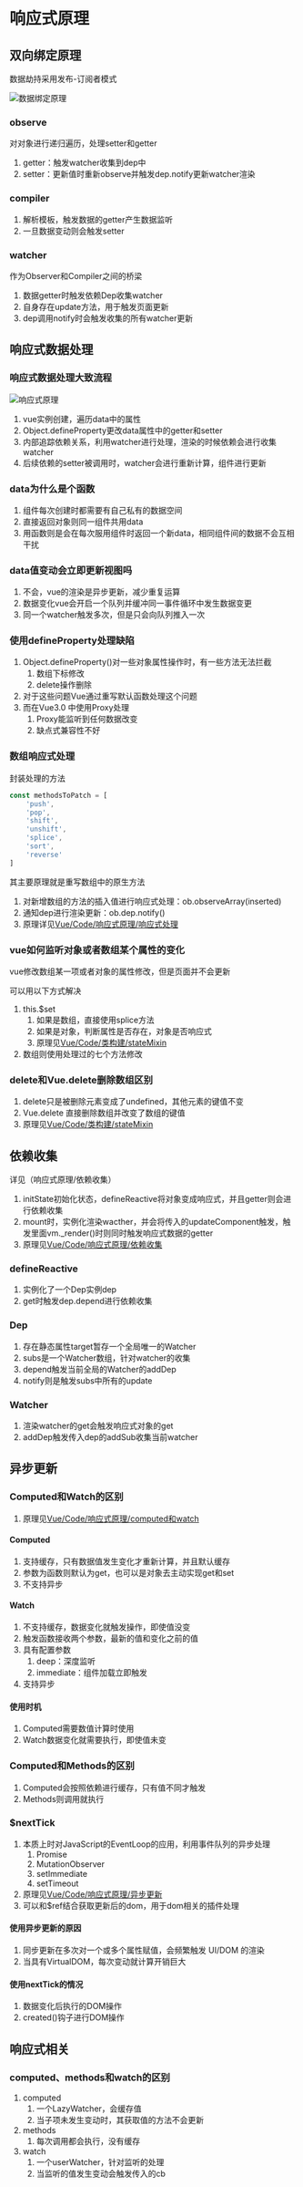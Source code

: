# 响应式原理

## 双向绑定原理

数据劫持采用发布-订阅者模式

![数据绑定原理](assets/04-数据绑定原理.png)

### observe

对对象进行递归遍历，处理setter和getter

1. getter：触发watcher收集到dep中
2. setter：更新值时重新observe并触发dep.notify更新watcher渲染

### compiler

1. 解析模板，触发数据的getter产生数据监听
2. 一旦数据变动则会触发setter

### watcher

作为Observer和Compiler之间的桥梁

1. 数据getter时触发依赖Dep收集watcher
2. 自身存在update方法，用于触发页面更新
3. dep调用notify时会触发收集的所有watcher更新

## 响应式数据处理

### 响应式数据处理大致流程

![响应式原理](assets/04-响应式原理.png)

1. vue实例创建，遍历data中的属性
2. Object.defineProperty更改data属性中的getter和setter
3. 内部追踪依赖关系，利用watcher进行处理，渲染的时候依赖会进行收集watcher
4. 后续依赖的setter被调用时，watcher会进行重新计算，组件进行更新

### data为什么是个函数

1. 组件每次创建时都需要有自己私有的数据空间
2. 直接返回对象则同一组件共用data
3. 用函数则是会在每次服用组件时返回一个新data，相同组件间的数据不会互相干扰

### data值变动会立即更新视图吗

1. 不会，vue的渲染是异步更新，减少重复运算
2. 数据变化vue会开启一个队列并缓冲同一事件循环中发生数据变更
3. 同一个watcher触发多次，但是只会向队列推入一次

### 使用defineProperty处理缺陷

1. Object.defineProperty()对一些对象属性操作时，有一些方法无法拦截
   1. 数组下标修改
   2. delete操作删除
2. 对于这些问题Vue通过重写默认函数处理这个问题
3. 而在Vue3.0 中使用Proxy处理
   1. Proxy能监听到任何数据改变
   2. 缺点式兼容性不好

### 数组响应式处理

封装处理的方法

```js
const methodsToPatch = [
    'push',
    'pop',
    'shift',
    'unshift',
    'splice',
    'sort',
    'reverse'
]
```

其主要原理就是重写数组中的原生方法

1. 对新增数组的方法的插入值进行响应式处理：ob.observeArray(inserted)
2. 通知dep进行渲染更新：ob.dep.notify()
3. 原理详见[Vue/Code/响应式原理/响应式处理](../02-响应式原理/01-响应式处理.md)

### vue如何监听对象或者数组某个属性的变化

vue修改数组某一项或者对象的属性修改，但是页面并不会更新

可以用以下方式解决

1. this.$set
   1. 如果是数组，直接使用splice方法
   2. 如果是对象，判断属性是否存在，对象是否响应式
   3. 原理见[Vue/Code/类构建/stateMixin](../01-类构建/03-stateMixin.md)
2. 数组则使用处理过的七个方法修改

### delete和Vue.delete删除数组区别

1. delete只是被删除元素变成了undefined，其他元素的键值不变
2. Vue.delete 直接删除数组并改变了数组的键值
3. 原理见[Vue/Code/类构建/stateMixin](../01-类构建/03-stateMixin.md)

## 依赖收集

详见（响应式原理/依赖收集）

1. initState初始化状态，defineReactive将对象变成响应式，并且getter则会进行依赖收集
2. mount时，实例化渲染wacther，并会将传入的updateComponent触发，触发里面vm._render()时则同时触发响应式数据的getter
3. 原理见[Vue/Code/响应式原理/依赖收集](../02-响应式原理/02-依赖收集.md)

### defineReactive

1. 实例化了一个Dep实例dep
2. get时触发dep.depend进行依赖收集

### Dep

1. 存在静态属性target暂存一个全局唯一的Watcher
2. subs是一个Watcher数组，针对watcher的收集
3. depend触发当前全局的Watcher的addDep
4. notify则是触发subs中所有的update

### Watcher

1. 渲染watcher的get会触发响应式对象的get
2. addDep触发传入dep的addSub收集当前watcher

## 异步更新

### Computed和Watch的区别

1. 原理见[Vue/Code/响应式原理/computed和watch](../02-响应式原理/03-computed和watch.md)

#### Computed

1. 支持缓存，只有数据值发生变化才重新计算，并且默认缓存
2. 参数为函数则默认为get，也可以是对象去主动实现get和set
3. 不支持异步

#### Watch

1. 不支持缓存，数据变化就触发操作，即使值没变
2. 触发函数接收两个参数，最新的值和变化之前的值
3. 具有配置参数
   1. deep：深度监听
   2. immediate：组件加载立即触发
4. 支持异步

#### 使用时机

1. Computed需要数值计算时使用
2. Watch数据变化就需要执行，即使值未变

### Computed和Methods的区别

1. Computed会按照依赖进行缓存，只有值不同才触发
2. Methods则调用就执行

### $nextTick

1. 本质上时对JavaScript的EventLoop的应用，利用事件队列的异步处理
   1. Promise
   2. MutationObserver
   3. setImmediate
   4. setTimeout
2. 原理见[Vue/Code/响应式原理/异步更新](../02-响应式原理/04-异步更新.md)
3. 可以和$ref结合获取更新后的dom，用于dom相关的插件处理

#### 使用异步更新的原因

1. 同步更新在多次对一个或多个属性赋值，会频繁触发 UI/DOM 的渲染
2. 当具有VirtualDOM，每次变动就计算开销巨大

#### 使用nextTick的情况

1. 数据变化后执行的DOM操作
2. created()钩子进行DOM操作

## 响应式相关

### computed、methods和watch的区别

1. computed
   1. 一个LazyWatcher，会缓存值
   2. 当子项未发生变动时，其获取值的方法不会更新
2. methods
   1. 每次调用都会执行，没有缓存
3. watch
   1. 一个userWatcher，针对监听的处理
   2. 当监听的值发生变动会触发传入的cb
